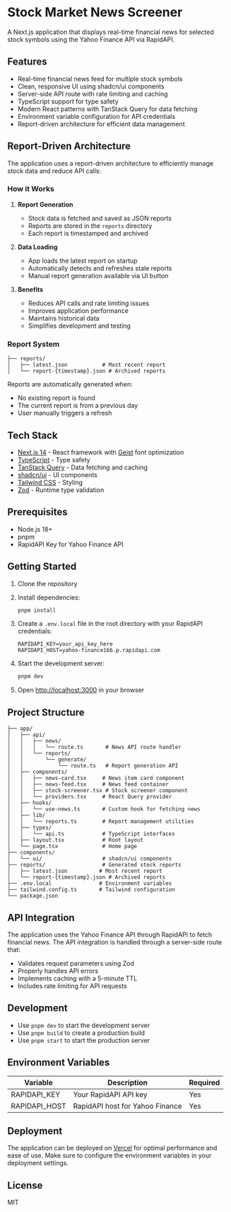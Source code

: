 # Stock Market News Screener

A Next.js application that displays real-time financial news for selected stock symbols using the Yahoo Finance API via RapidAPI.

## Features

- Real-time financial news feed for multiple stock symbols
- Clean, responsive UI using shadcn/ui components
- Server-side API route with rate limiting and caching
- TypeScript support for type safety
- Modern React patterns with TanStack Query for data fetching
- Environment variable configuration for API credentials
- Report-driven architecture for efficient data management

## Report-Driven Architecture

The application uses a report-driven architecture to efficiently manage stock data and reduce API calls:

### How it Works

1. **Report Generation**
   - Stock data is fetched and saved as JSON reports
   - Reports are stored in the `reports` directory
   - Each report is timestamped and archived

2. **Data Loading**
   - App loads the latest report on startup
   - Automatically detects and refreshes stale reports
   - Manual report generation available via UI button

3. **Benefits**
   - Reduces API calls and rate limiting issues
   - Improves application performance
   - Maintains historical data
   - Simplifies development and testing

### Report System

```
├── reports/
│   ├── latest.json           # Most recent report
│   └── report-{timestamp}.json # Archived reports
```

Reports are automatically generated when:
- No existing report is found
- The current report is from a previous day
- User manually triggers a refresh

## Tech Stack

- [Next.js 14](https://nextjs.org/) - React framework with [Geist](https://vercel.com/font) font optimization
- [TypeScript](https://www.typescriptlang.org/) - Type safety
- [TanStack Query](https://tanstack.com/query/latest) - Data fetching and caching
- [shadcn/ui](https://ui.shadcn.com/) - UI components
- [Tailwind CSS](https://tailwindcss.com/) - Styling
- [Zod](https://zod.dev/) - Runtime type validation

## Prerequisites

- Node.js 18+
- pnpm
- RapidAPI Key for Yahoo Finance API

## Getting Started

1. Clone the repository
2. Install dependencies:

    ```bash
    pnpm install
    ```

3. Create a `.env.local` file in the root directory with your RapidAPI credentials:

    ```env
    RAPIDAPI_KEY=your_api_key_here
    RAPIDAPI_HOST=yahoo-finance166.p.rapidapi.com
    ```

4. Start the development server:

    ```bash
    pnpm dev
    ```

5. Open [http://localhost:3000](http://localhost:3000) in your browser

## Project Structure

```
├── app/
│   ├── api/
│   │   ├── news/
│   │   │   └── route.ts       # News API route handler
│   │   └── reports/
│   │       └── generate/
│   │           └── route.ts   # Report generation API
│   ├── components/
│   │   ├── news-card.tsx     # News item card component
│   │   ├── news-feed.tsx     # News feed container
│   │   ├── stock-screener.tsx # Stock screener component
│   │   └── providers.tsx     # React Query provider
│   ├── hooks/
│   │   └── use-news.ts       # Custom hook for fetching news
│   ├── lib/
│   │   └── reports.ts        # Report management utilities
│   ├── types/
│   │   └── api.ts            # TypeScript interfaces
│   ├── layout.tsx            # Root layout
│   └── page.tsx              # Home page
├── components/
│   └── ui/                   # shadcn/ui components
├── reports/                  # Generated stock reports
│   ├── latest.json          # Most recent report
│   └── report-{timestamp}.json # Archived reports
├── .env.local               # Environment variables
├── tailwind.config.ts       # Tailwind configuration
└── package.json
```

## API Integration

The application uses the Yahoo Finance API through RapidAPI to fetch financial news. The API integration is handled through a server-side route that:

- Validates request parameters using Zod
- Properly handles API errors
- Implements caching with a 5-minute TTL
- Includes rate limiting for API requests

## Development

- Use `pnpm dev` to start the development server
- Use `pnpm build` to create a production build
- Use `pnpm start` to start the production server

## Environment Variables

| Variable      | Description                     | Required |
| ------------- | ------------------------------- | -------- |
| RAPIDAPI_KEY  | Your RapidAPI API key           | Yes      |
| RAPIDAPI_HOST | RapidAPI host for Yahoo Finance | Yes      |

## Deployment

The application can be deployed on [Vercel](https://vercel.com/new?utm_medium=default-template&filter=next.js&utm_source=create-next-app&utm_campaign=create-next-app-readme) for optimal performance and ease of use. Make sure to configure the environment variables in your deployment settings.

## License

MIT
